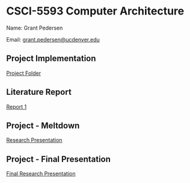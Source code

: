 # CSCI-5593 Computer Architecture
Name: Grant Pedersen 

Email: grant.pedersen@ucdenver.edu  

## Project Implementation
<a href='ProjectImplementation/index'>Project Folder</a>

## Literature Report
<a href='LiteratureReview/ReviewOnePedersen.docx'>Report 1</a>

## Project - Meltdown
<a href='Project/SpectreMeltdownGDN.ppt.pptx'>Research Presentation</a>

## Project - Final Presentation
<a href='Project/MeltdownAndSpectreTeam4.pptx'>Final Research Presentation </a>
